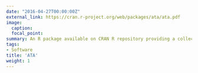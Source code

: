 ```yaml
---
date: "2016-04-27T00:00:00Z"
external_link: https://cran.r-project.org/web/packages/ata/ata.pdf
image: 
  caption: 
  focal_point:
summary: An R package available on CRAN R repository providing a collection of psychometric methods for automated test assembly.
tags:
- Software
title: 'ATA'
weight: 1
---
```

